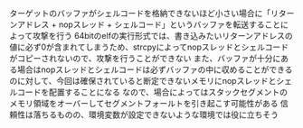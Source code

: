 ターゲットのバッファがシェルコードを格納できないほど小さい場合に「リターンアドレス + nopスレッド + シェルコード」というバッファを転送することによって攻撃を行う
64bitのelfの実行形式では、書き込みたいリターンアドレスの値に必ず0が含まれてしまうため、strcpyによってnopスレッドとシェルコードがコピーされないので、攻撃を行うことができない
また、バッファが十分にある場合はnopスレッドとシェルコードは必ずバッファの中に収めることができるのに対して、今回は確保されていると断定できないメモリにnopスレッドとシェルコードを配置することになる
なので、場合によってはスタックセグメントのメモリ領域をオーバーしてセグメントフォールトを引き起こす可能性がある
信頼性は落ちるものの、環境変数が設定できないような環境では役に立ちそう
